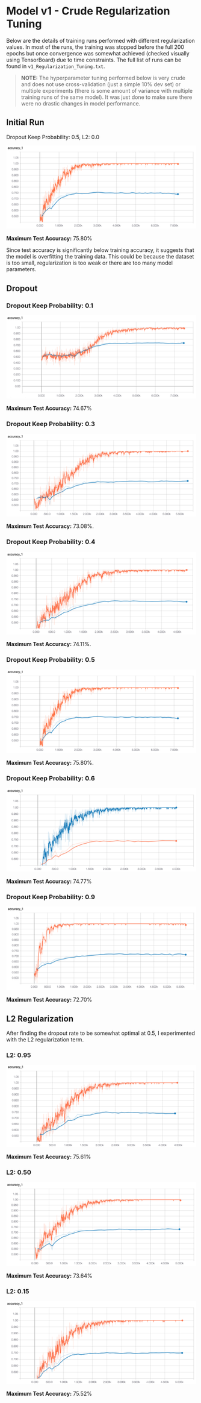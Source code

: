 # Model v1 - Crude Regularization Tuning

Below are the details of training runs performed with different regularization values. In most of the runs, the training was stopped before the full 200 epochs but once convergence was somewhat achieved (checked visually using TensorBoard) due to time constraints. The full list of runs can be found in `v1_Regularization_Tuning.txt`.

> **NOTE:** The hyperparameter tuning performed below is very crude and does not use cross-validation (just a simple 10% dev set) or multiple experiments (there is some amount of variance with multiple training runs of the same model). It was just done to make sure there were no drastic changes in model performance.

## Initial Run

Dropout Keep Probability: 0.5, L2: 0.0

![](plots/1506156971-Accuracy.png)

**Maximum Test Accuracy:** 75.80%

Since test accuracy is significantly below training accuracy, it suggests that the model is overfitting the training data. This could be because the dataset is too small, regularization is too weak or there are too many model parameters.

## Dropout

### Dropout Keep Probability: 0.1

![](plots/1506787497-Accuracy.png)

**Maximum Test Accuracy:** 74.67%

### Dropout Keep Probability: 0.3

![](plots/1506762981-Accuracy.png)

**Maximum Test Accuracy:** 73.08%.

### Dropout Keep Probability: 0.4

![](plots/1506784601-Accuracy.png)

**Maximum Test Accuracy:** 74.11%.

### Dropout Keep Probability: 0.5

![](plots/1506156971-Accuracy.png)

**Maximum Test Accuracy:** 75.80%.

### Dropout Keep Probability: 0.6

![](plots/1506786386-Accuracy.png)

**Maximum Test Accuracy:** 74.77%

### Dropout Keep Probability: 0.9

![](plots/1506789552-Accuracy.png)

**Maximum Test Accuracy:** 72.70%

## L2 Regularization

After finding the dropout rate to be somewhat optimal at 0.5, I experimented with the L2 regularization term.

### L2: 0.95

![](plots/1507472715-Accuracy.png)

**Maximum Test Accuracy:** 75.61%

### L2: 0.50

![](plots/1507483644-Accuracy.png)

**Maximum Test Accuracy:** 73.64%

### L2: 0.15

![](plots/1507480217-Accuracy.png)

**Maximum Test Accuracy:** 75.52%
